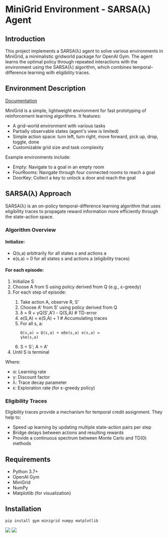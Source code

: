 <h1>MiniGrid Environment - SARSA(λ) Agent</h1>
    
    

<h2>Introduction</h2>
    <p>This project implements a SARSA(λ) agent to solve various environments in MiniGrid, a minimalistic gridworld package for OpenAI Gym. The agent learns the optimal policy through repeated interactions with the environment using the SARSA(λ) algorithm, which combines temporal-difference learning with eligibility traces.</p>
    <h2>Environment Description</h2>

<a href="https://minigrid.farama.org/environments/minigrid/EmptyEnv/">Documentation</a>
    <p>MiniGrid is a simple, lightweight environment for fast prototyping of reinforcement learning algorithms. It features:</p>
    <ul>
        <li>A grid-world environment with various tasks</li>
        <li>Partially observable states (agent's view is limited)</li>
        <li>Simple action space: turn left, turn right, move forward, pick up, drop, toggle, done</li>
        <li>Customizable grid size and task complexity</li>
    </ul>
    <p>Example environments include:</p>
    <ul>
        <li>Empty: Navigate to a goal in an empty room</li>
        <li>FourRooms: Navigate through four connected rooms to reach a goal</li>
        <li>DoorKey: Collect a key to unlock a door and reach the goal</li>
    </ul>
    <h2>SARSA(λ) Approach</h2>
    <p>SARSA(λ) is an on-policy temporal-difference learning algorithm that uses eligibility traces to propagate reward information more efficiently through the state-action space.</p>
    <h3>Algorithm Overview</h3>
    <h4>Initialize:</h4>
    <ul>
        <li>Q(s,a) arbitrarily for all states s and actions a</li>
        <li>e(s,a) = 0 for all states s and actions a (eligibility traces)</li>
    </ul>
    <h4>For each episode:</h4>
    <ol>
        <li>Initialize S</li>
        <li>Choose A from S using policy derived from Q (e.g., ε-greedy)</li>
        <li>For each step of episode:</li>
        <ol>
            <li>Take action A, observe R, S'</li>
            <li>Choose A' from S' using policy derived from Q</li>
            <li>δ = R + γQ(S',A') - Q(S,A)  # TD-error</li>
            <li>e(S,A) = e(S,A) + 1  # Accumulating traces</li>
            <li>For all s, a:</li>
            <pre><code>Q(s,a) = Q(s,a) + αδe(s,a)
e(s,a) = γλe(s,a)</code></pre>
            <li>S = S'; A = A'</li>
        </ol>
        <li>Until S is terminal</li>
    </ol>
    <p>Where:</p>
    <ul>
        <li>α: Learning rate</li>
        <li>γ: Discount factor</li>
        <li>λ: Trace decay parameter</li>
        <li>ε: Exploration rate (for ε-greedy policy)</li>
    </ul>
    <h3>Eligibility Traces</h3>
    <p>Eligibility traces provide a mechanism for temporal credit assignment. They help to:</p>
    <ul>
        <li>Speed up learning by updating multiple state-action pairs per step</li>
        <li>Bridge delays between actions and resulting rewards</li>
        <li>Provide a continuous spectrum between Monte Carlo and TD(0) methods</li>
    </ul>
    <h2>Requirements</h2>
    <ul>
        <li>Python 3.7+</li>
        <li>OpenAI Gym</li>
        <li>MiniGrid</li>
        <li>NumPy</li>
        <li>Matplotlib (for visualization)</li>
    </ul>

<h2>Installation</h2>
    <pre><code>pip install gym minigrid numpy matplotlib</code></pre>


<img src="https://media.discordapp.net/attachments/1279373242267602967/1294274992007282709/Copy_of_SARSA_stepVs_Episode2.png?ex=670a6b04&is=67091984&hm=d2ad98d8cc5632b3722e3ab2f750526d1906f62d3bc718640b8f9f56e357694b&=&format=webp&quality=lossless&width=713&height=540">
<img src="https://media.discordapp.net/attachments/1279373242267602967/1294274991721812031/Copy_of_SARSA_reward_Vs_episode2.png?ex=670a6b04&is=67091984&hm=6bad108246726684f774a44ec8db22a162731d61ae7d109710c598706fe368e8&=&format=webp&quality=lossless&width=722&height=540">